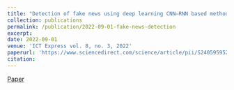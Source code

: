 ```yaml
---
title: "Detection of fake news using deep learning CNN–RNN based methods"
collection: publications
permalink: /publication/2022-09-01-fake-news-detection
excerpt: 
date: 2022-09-01
venue: 'ICT Express vol. 8, no. 3, 2022'
paperurl: 'https://www.sciencedirect.com/science/article/pii/S2405959521001375'
citation: 
---
```


[Paper](https://www.sciencedirect.com/science/article/pii/S2405959521001375)
